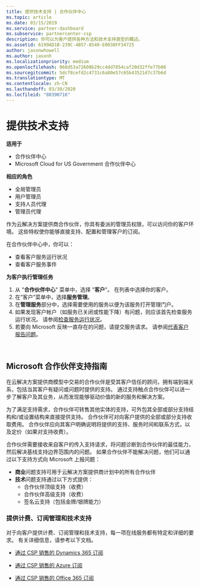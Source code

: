 ```yaml
---
title: 提供技术支持 | 合作伙伴中心
ms.topic: article
ms.date: 03/15/2019
ms.service: partner-dashboard
ms.subservice: partnercenter-csp
description: 你可以为客户提供各种方法和技术支持类型的概述。
ms.assetid: 6199AD1B-239C-4B57-8540-E0038FF34725
author: jasonwhowell
ms.author: jasonh
ms.localizationpriority: medium
ms.openlocfilehash: 068d53a72608b29cc4dd7854caf20d32ffe77b06
ms.sourcegitcommit: 5dcf8cefd2c4731c6a80e57c65b43521d7c37b6d
ms.translationtype: MT
ms.contentlocale: zh-CN
ms.lasthandoff: 03/30/2020
ms.locfileid: "80390716"
---
```

# <a name="provide-technical-support"></a>提供技术支持

**适用于**

-  合作伙伴中心
-  Microsoft Cloud for US Government 合作伙伴中心

**相应的角色**
-   全局管理员
-   用户管理员
-   支持人员代理
-   管理员代理

作为云解决方案提供商合作伙伴，你具有委派的管理员权限，可以访问你的客户环境。 这些特权使你能够直接支持、配置和管理客户的订阅。

在合作伙伴中心中，你可以：

-   查看客户服务运行状况
-   查看客户服务事件

**为客户执行管理任务**

1.  从 "**合作伙伴中心**" 菜单中，选择 "**客户**"。 在列表中选择你的客户。
2.  在“客户”菜单中，选择**服务管理**。
3.  在**管理服务**部分中，选择需要使用的服务以便为该服务打开管理门户。
4.  如果发现客户帐户（如服务已关闭或性能下降）有问题，则应该首先检查服务运行状况。 请参阅[检查服务运行状况](check-service-health.md)。
5.  若要向 Microsoft 反映一直存在的问题，请提交服务请求。 请参阅[代表客户报告问题](report-problems-on-behalf-of-a-customer.md)。

 
## <a name="microsoft-partner-support-guidance"></a>Microsoft 合作伙伴支持指南

在云解决方案提供商模型中交易的合作伙伴是受其客户信任的顾问，拥有端到端关系，包括当其客户有疑问或问题时提供的支持。 通过支持触点合作伙伴可以进一步了解客户及其业务，从而发现能够驱动价值的新的服务和解决方案。

为了满足支持需求，合作伙伴可转售其他实体的支持，可外包其全部或部分支持结构和/或设置结构来直接提供支持。  合作伙伴可对向客户提供的全部或部分支持收取费用。 合作伙伴应向其客户明确说明将提供的支持、服务时间和联系方式，以及定价（如果对支持收费）。 

合作伙伴需要接收来自客户的传入支持请求，将问题诊断到合作伙伴的最佳能力，然后解决基线支持边界范围内的问题。 如果合作伙伴不能解决问题，他们可以通过以下支持方式向 Microsoft 上报问题：

- **商业**问题支持可用于云解决方案提供商计划中的所有合作伙伴
-   **技术**问题支持通过以下方式提供：
    -   合作伙伴顶级支持（收费）
    -   合作伙伴高级支持（收费）
    -   签名云支持（包括金牌/银牌能力）

### <a name="providing-billing-subscription-management-and-technical-support"></a>提供计费、订阅管理和技术支持 

对于向客户提供计费、订阅管理和技术支持，每一项在线服务都有特定和详细的要求。 有关详细信息，请参考以下文档。

-   [通过 CSP 销售的 Dynamics 365 订阅](https://www.microsoftpartnercommunity.com/t5/CSP/Microsoft-Partner-Support-Guidance/m-p/5262#M30)

-   [通过 CSP 销售的 Azure 订阅](https://www.microsoftpartnercommunity.com/t5/CSP/Microsoft-Partner-Support-Guidance/m-p/5263#M31)

-   [通过 CSP 销售的 Office 365 订阅](https://www.microsoftpartnercommunity.com/t5/CSP/Microsoft-Partner-Support-Guidance/m-p/5264#M32)
 



